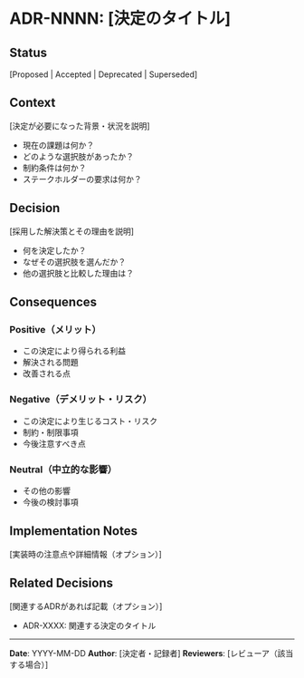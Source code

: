 # ADR-NNNN: [決定のタイトル]

## Status

[Proposed | Accepted | Deprecated | Superseded]

## Context

[決定が必要になった背景・状況を説明]

- 現在の課題は何か？
- どのような選択肢があったか？
- 制約条件は何か？
- ステークホルダーの要求は何か？

## Decision

[採用した解決策とその理由を説明]

- 何を決定したか？
- なぜその選択肢を選んだか？
- 他の選択肢と比較した理由は？

## Consequences

### Positive（メリット）

- この決定により得られる利益
- 解決される問題
- 改善される点

### Negative（デメリット・リスク）

- この決定により生じるコスト・リスク
- 制約・制限事項
- 今後注意すべき点

### Neutral（中立的な影響）

- その他の影響
- 今後の検討事項

## Implementation Notes

[実装時の注意点や詳細情報（オプション）]

## Related Decisions

[関連するADRがあれば記載（オプション）]

- ADR-XXXX: 関連する決定のタイトル

---

**Date**: YYYY-MM-DD
**Author**: [決定者・記録者]
**Reviewers**: [レビューア（該当する場合）]